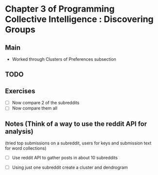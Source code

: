 # Chapter 3 of Programming Collective Intelligence : Discovering Groups

## Main
* Worked through Clusters of Preferences subsection

## TODO

## Exercises
- [ ] Now compare 2 of the subreddits
- [ ] Now compare them all
## Notes (Think of a way to use the reddit API for analysis)
(tried top submissions on a subreddit, users for keys and submission text for word collections)
- [ ] Use reddit API to gather posts in about 10 subreddits
- [ ] Using just one subreddit create a cluster and dendrogram

